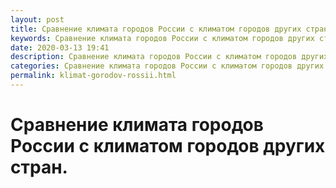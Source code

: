 ```yaml
---
layout: post
title: Сравнение климата городов России с климатом городов других стран 
keywords: Сравнение климата городов России с климатом городов других стран
date: 2020-03-13 19:41
description: Сравнение климата городов России с климатом городов других стран
categories: Сравнение климата городов России с климатом городов других стран
permalink: klimat-gorodov-rossii.html
---
```


# Сравнение климата городов России с климатом городов других стран.
